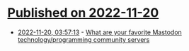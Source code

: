 # [Published on 2022-11-20](index.md)

* [2022-11-20, 03:57:13](https://lobste.rs/s/4yyai6/what_are_your_favorite_mastodon) - [What are your favorite Mastodon technology/programming community servers](https://lobste.rs/s/4yyai6/what_are_your_favorite_mastodon)
